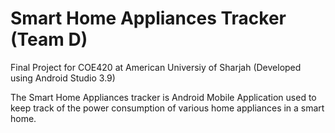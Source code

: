 # Smart Home Appliances Tracker (Team D)

Final Project for COE420  at American Universiy of Sharjah (Developed using Android Studio 3.9)

The Smart Home Appliances tracker is Android Mobile Application used to keep track of the power consumption of various home appliances in a smart home.

